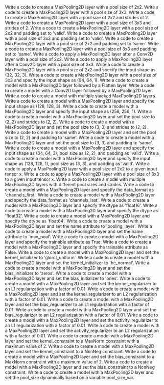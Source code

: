 Write a code to create a MaxPooling2D layer with a pool size of 2x2.
Write a code to create a MaxPooling2D layer with a pool size of 3x3.
Write a code to create a MaxPooling2D layer with a pool size of 2x2 and strides of 2.
Write a code to create a MaxPooling2D layer with a pool size of 3x3 and strides of 2.
Write a code to create a MaxPooling2D layer with a pool size of 2x2 and padding set to 'valid'.
Write a code to create a MaxPooling2D layer with a pool size of 3x3 and padding set to 'valid'.
Write a code to create a MaxPooling2D layer with a pool size of 2x2 and padding set to 'same'.
Write a code to create a MaxPooling2D layer with a pool size of 3x3 and padding set to 'same'.
Write a code to apply a MaxPooling2D layer after a Conv2D layer with a pool size of 2x2.
Write a code to apply a MaxPooling2D layer after a Conv2D layer with a pool size of 3x3.
Write a code to create a MaxPooling2D layer with a pool size of 2x2 and specify the input shape as (32, 32, 3).
Write a code to create a MaxPooling2D layer with a pool size of 3x3 and specify the input shape as (64, 64, 1).
Write a code to create a model with a MaxPooling2D layer followed by a Flatten layer.
Write a code to create a model with a Conv2D layer followed by a MaxPooling2D layer.
Write a code to create a model with multiple stacked MaxPooling2D layers.
Write a code to create a model with a MaxPooling2D layer and specify the input shape as (128, 128, 3).
Write a code to create a model with a MaxPooling2D layer and specify the input shape as (256, 256, 1).
Write a code to create a model with a MaxPooling2D layer and set the pool size to (2, 2) and strides to (2, 2).
Write a code to create a model with a MaxPooling2D layer and set the pool size to (3, 3) and strides to (2, 2).
Write a code to create a model with a MaxPooling2D layer and set the pool size to (2, 2) and padding to 'same'.
Write a code to create a model with a MaxPooling2D layer and set the pool size to (3, 3) and padding to 'same'.
Write a code to create a model with a MaxPooling2D layer and specify the input shape as (64, 64, 3), pool size as (2, 2), and padding as 'valid'.
Write a code to create a model with a MaxPooling2D layer and specify the input shape as (128, 128, 1), pool size as (3, 3), and padding as 'valid'.
Write a code to apply a MaxPooling2D layer with a pool size of 2x2 to a given input tensor x.
Write a code to apply a MaxPooling2D layer with a pool size of 3x3 to a given input tensor x.
Write a code to create a model with multiple MaxPooling2D layers with different pool sizes and strides.
Write a code to create a model with a MaxPooling2D layer and specify the data_format as 'channels_first'.
Write a code to create a model with a MaxPooling2D layer and specify the data_format as 'channels_last'.
Write a code to create a model with a MaxPooling2D layer and specify the dtype as 'float16'.
Write a code to create a model with a MaxPooling2D layer and specify the dtype as 'float32'.
Write a code to create a model with a MaxPooling2D layer and specify the dtype as 'float64'.
Write a code to create a model with a MaxPooling2D layer and set the name attribute to 'pooling_layer'.
Write a code to create a model with a MaxPooling2D layer and set the name attribute to 'max_pool'.
Write a code to create a model with a MaxPooling2D layer and specify the trainable attribute as True.
Write a code to create a model with a MaxPooling2D layer and specify the trainable attribute as False.
Write a code to create a model with a MaxPooling2D layer and set the kernel_initializer to 'glorot_uniform'.
Write a code to create a model with a MaxPooling2D layer and set the kernel_initializer to 'he_normal'.
Write a code to create a model with a MaxPooling2D layer and set the bias_initializer to 'zeros'.
Write a code to create a model with a MaxPooling2D layer and set the bias_initializer to 'ones'.
Write a code to create a model with a MaxPooling2D layer and set the kernel_regularizer to an L1 regularization with a factor of 0.01.
Write a code to create a model with a MaxPooling2D layer and set the kernel_regularizer to an L2 regularization with a factor of 0.01.
Write a code to create a model with a MaxPooling2D layer and set the bias_regularizer to an L1 regularization with a factor of 0.01.
Write a code to create a model with a MaxPooling2D layer and set the bias_regularizer to an L2 regularization with a factor of 0.01.
Write a code to create a model with a MaxPooling2D layer and set the activity_regularizer to an L1 regularization with a factor of 0.01.
Write a code to create a model with a MaxPooling2D layer and set the activity_regularizer to an L2 regularization with a factor of 0.01.
Write a code to create a model with a MaxPooling2D layer and set the kernel_constraint to a MaxNorm constraint with a maximum value of 2.
Write a code to create a model with a MaxPooling2D layer and set the kernel_constraint to a NonNeg constraint.
Write a code to create a model with a MaxPooling2D layer and set the bias_constraint to a MaxNorm constraint with a maximum value of 2.
Write a code to create a model with a MaxPooling2D layer and set the bias_constraint to a NonNeg constraint.
Write a code to create a model with a MaxPooling2D layer and set the pool_size dynamically based on a variable pool_size_var.